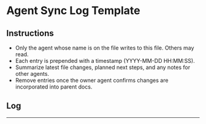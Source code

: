# Agent Sync Log Template

## Instructions
- Only the agent whose name is on the file writes to this file. Others may read.
- Each entry is prepended with a timestamp (YYYY-MM-DD HH:MM:SS).
- Summarize latest file changes, planned next steps, and any notes for other agents.
- Remove entries once the owner agent confirms changes are incorporated into parent docs.

## Log

---
